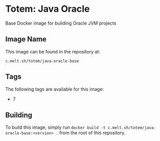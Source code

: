Totem: Java Oracle
================

Base Docker image for building Oracle JVM projects

## Image Name

This image can be found in the repository at:

```
c.melt.sh/totem/java-oracle-base
```

## Tags

The following tags are available for this image:
+ 7

## Building

To build this image, simply run `docker build -t c.melt.sh/totem/java-oracle-base:<version> .` from the root of this repository.
